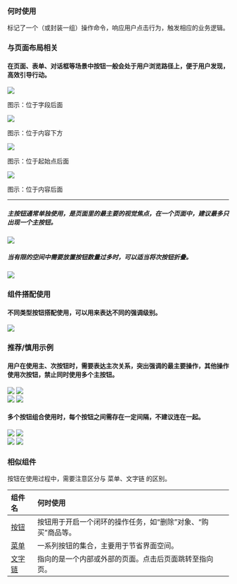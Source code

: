 

### 何时使用

标记了一个（或封装一组）操作命令，响应用户点击行为，触发相应的业务逻辑。

### 与页面布局相关

#### 在页面、表单、对话框等场景中按钮一般会处于用户浏览路径上，便于用户发现，高效引导行动。

<div class="legend">
  <div class="item">
    <img src="https://oteam-tdesign-1258344706.cos.ap-guangzhou.myqcloud.com/site/design/%E6%8C%89%E9%92%AE-%E5%B8%83%E5%B1%801@2x.png" />
    <p>图示：位于字段后面</p>
  </div>

  <div class="item">
    <img src="https://oteam-tdesign-1258344706.cos.ap-guangzhou.myqcloud.com/site/design/%E6%8C%89%E9%92%AE-%E5%B8%83%E5%B1%802@2x.png" />
    <p>图示：位于内容下方</p>
  </div>
</div>

<div class="legend">
  <div class="item">
    <img src="https://oteam-tdesign-1258344706.cos.ap-guangzhou.myqcloud.com/site/design/%E6%8C%89%E9%92%AE-3@2x.png" />
    <p>图示：位于起始点后面</p>
  </div>

  <div class="item">
    <img src="https://oteam-tdesign-1258344706.cos.ap-guangzhou.myqcloud.com/site/design/%E6%8C%89%E9%92%AE-%E5%B8%83%E5%B1%804@2x.png" />
    <p>图示：位于内容后面</p>
  </div>
</div>

<hr />

##### 主按钮通常单独使用，是页面里的最主要的视觉焦点，在一个页面中，建议最多只出现一个主按钮。

<img src="https://oteam-tdesign-1258344706.cos.ap-guangzhou.myqcloud.com/site/design/%E6%8C%89%E9%92%AE-%E5%B8%83%E5%B1%805@2x.png" />

##### 当有限的空间中需要放置按钮数量过多时，可以适当将次按钮折叠。

<img src="https://oteam-tdesign-1258344706.cos.ap-guangzhou.myqcloud.com/site/design/%E6%8C%89%E9%92%AE---4@2x.png" />


### 组件搭配使用

#### 不同类型按钮搭配使用，可以用来表达不同的强调级别。

![](https://oteam-tdesign-1258344706.cos.ap-guangzhou.myqcloud.com/site/design/%E6%8C%89%E9%92%AE-7-%E6%90%AD%E9%85%8D@2x.png)



### 推荐/慎用示例


#### 用户在使用主、次按钮时，需要表达主次关系，突出强调的最主要操作，其他操作使用次按钮，禁止同时使用多个主按钮。

<div class="legend">
  <div class="item">
    <img src="https://oteam-tdesign-1258344706.cos.ap-guangzhou.myqcloud.com/site/design/%E6%8C%89%E9%92%AE-%E6%8E%A8%E8%8D%901@2x.png" />
    <img class="tag" src="https://oteam-tdesign-1258344706.cos.ap-guangzhou.myqcloud.com/site/doc/good.png" />
  </div>

  <div class="item">
    <img src="https://oteam-tdesign-1258344706.cos.ap-guangzhou.myqcloud.com/site/design/%E6%8C%89%E9%92%AE-%E5%BB%BA%E8%AE%AE2@2x.png" />
    <img class="tag" src="https://oteam-tdesign-1258344706.cos.ap-guangzhou.myqcloud.com/site/doc/bad.png" />
  </div>
</div>


#### 多个按钮组合使用时，每个按钮之间需存在一定间隔，不建议连在一起。

<div class="legend">
  <div class="item">
    <img src="https://oteam-tdesign-1258344706.cos.ap-guangzhou.myqcloud.com/site/design/%E6%8C%89%E9%92%AE-%E5%BB%BA%E8%AE%AE3@2x.png" />
    <img class="tag" src="https://oteam-tdesign-1258344706.cos.ap-guangzhou.myqcloud.com/site/doc/good.png" />
  </div>

  <div class="item">
    <img src="https://oteam-tdesign-1258344706.cos.ap-guangzhou.myqcloud.com/site/design/%E6%8C%89%E9%92%AE-%E5%BB%BA%E8%AE%AE4@2x.png" />
    <img class="tag" src="https://oteam-tdesign-1258344706.cos.ap-guangzhou.myqcloud.com/site/doc/bad.png" />
  </div>
</div>

### 相似组件

按钮在使用过程中，需要注意区分与 菜单、文字链 的区别。

| 组件名 | 何时使用                                                     |
| :----- | :----------------------------------------------------------- |
| [按钮](./button)   | 按钮用于开启一个闭环的操作任务，如“删除”对象、“购买”商品等。 |
| [菜单](./menu)   | 一系列按钮的集合，主要用于节省界面空间。                     |
| [文字链](./) | 指向的是一个内部或外部的页面。点击后页面跳转至指向页。       |